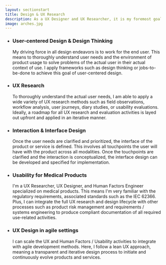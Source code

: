 ```yaml
---
layout: sectionstart
title: Design & UX Research
description: As a UX Designer and UX Researcher, it is my foremost goal to develop designs which meet the needs of the actual end user.
image: arches.jpg
---
```


<section class="wrapper styleblue special">
	<div class="inner">
		<ul class="features">
			<li class="icon fa-crosshairs">
				<h3>User-centered Design & Design Thinking</h3>
				<p>My driving force in all design endeavors is to work for the end user. This means to thoroughly understand user needs and the environment of product usage
				to solve problems of the actual user in their actual context of use. I apply frameworks such as design thinking or jobs-to-be-done to achieve this goal of user-centered design.
    			</p>
			</li>
			<li class="icon fa-map-signs">
				<h3>UX Research</h3>
				<p>To thoroughly understand the actual user needs, I am able to apply a wide variety of UX research methods such as field observations, workflow analysis, user journeys, diary studies,
				or usability evaluations. Ideally, a roadmap for all UX research and evaluation activities is layed out upfront and applied in an iterative manner.
    			</p>
			</li>
			<li class="icon fa-code">
				<h3>Interaction & Interface Design</h3>
				<p>Once the user needs are clarified and prioritized, the interface of the product or service is defined. This involves all touchpoints the user will have with the product
				across all modalities. Once the touchpoints are clarified and the interaction is conceptualized, the interface design can be developed and specified for implementation.
    			</p>
			</li>
			<li class="icon fa-heartbeat">
				<h3>Usability for Medical Products</h3>
				<p>I'm a UX Researcher, UX Designer, and Human Factors Engineer specialized on medical products. This means I'm very familiar with the regulatory requirements, associated standards such as the IEC 62366. Plus, I can integrate the full UX research and design lifecycle with other processes such as product risk management and requirements / systems engineering to produce compliant documentation of all required use-related activities.
    			</p>
			</li>
			<li class="icon fa-circle-o-notch">
				<h3>UX Design in agile settings</h3>
				<p>I can scale the UX and Human Factors / Usability activities to integrate with agile development methods. Here, I follow a lean UX approach, meaning a transparent and iterative design process to initiate and continuously evolve products and services.
    			</p>
			</li>
		</ul>
	</div>
</section>